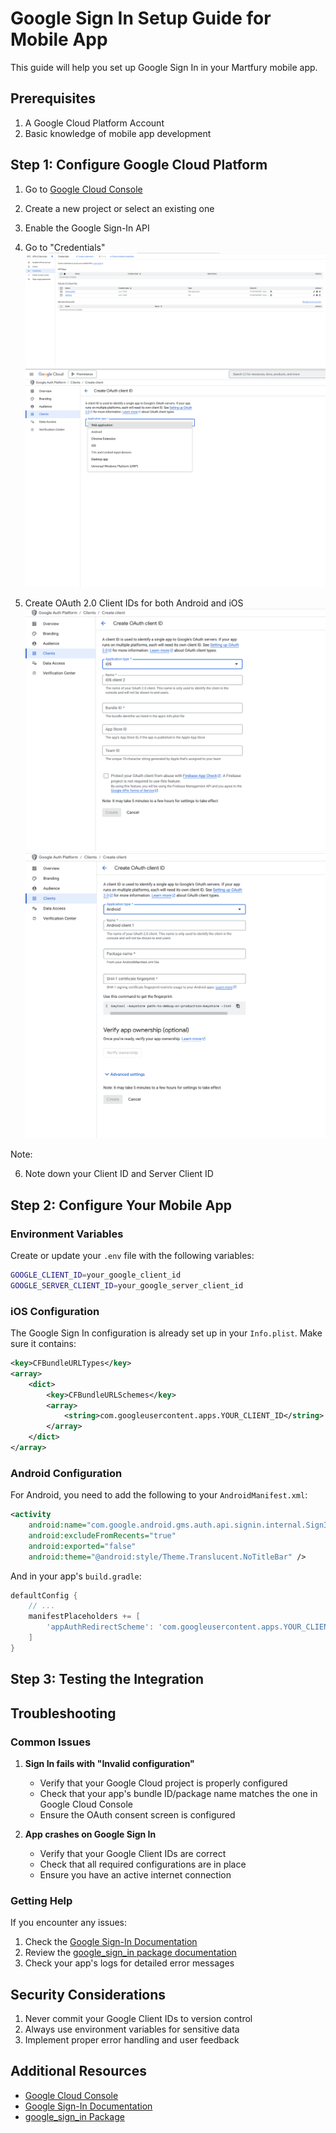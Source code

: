 # Google Sign In Setup Guide for Mobile App

This guide will help you set up Google Sign In in your Martfury mobile app.

## Prerequisites

1. A Google Cloud Platform Account
2. Basic knowledge of mobile app development

## Step 1: Configure Google Cloud Platform

1. Go to [Google Cloud Console](https://console.cloud.google.com)
2. Create a new project or select an existing one
3. Enable the Google Sign-In API
4. Go to "Credentials"
![Google Cloud Config Step 4](images/google-cloud-config-step-4-1.png)
![Google Cloud Config Step 4](images/google-cloud-config-step-4-2.png)

5. Create OAuth 2.0 Client IDs for both Android and iOS
![Google Cloud Config Step 5.1](images/google-cloud-config-step-5-1.png)
![Google Cloud Config Step 5.2](images/google-cloud-config-step-5-2.png)

Note: 

6. Note down your Client ID and Server Client ID

## Step 2: Configure Your Mobile App

### Environment Variables

Create or update your `.env` file with the following variables:

```bash
GOOGLE_CLIENT_ID=your_google_client_id
GOOGLE_SERVER_CLIENT_ID=your_google_server_client_id
```

### iOS Configuration

The Google Sign In configuration is already set up in your `Info.plist`. Make sure it contains:

```xml
<key>CFBundleURLTypes</key>
<array>
    <dict>
        <key>CFBundleURLSchemes</key>
        <array>
            <string>com.googleusercontent.apps.YOUR_CLIENT_ID</string>
        </array>
    </dict>
</array>
```

### Android Configuration

For Android, you need to add the following to your `AndroidManifest.xml`:

```xml
<activity
    android:name="com.google.android.gms.auth.api.signin.internal.SignInHubActivity"
    android:excludeFromRecents="true"
    android:exported="false"
    android:theme="@android:style/Theme.Translucent.NoTitleBar" />
```

And in your app's `build.gradle`:

```groovy
defaultConfig {
    // ...
    manifestPlaceholders += [
        'appAuthRedirectScheme': 'com.googleusercontent.apps.YOUR_CLIENT_ID'
    ]
}
```

## Step 3: Testing the Integration

## Troubleshooting

### Common Issues

1. **Sign In fails with "Invalid configuration"**

   - Verify that your Google Cloud project is properly configured
   - Check that your app's bundle ID/package name matches the one in Google Cloud Console
   - Ensure the OAuth consent screen is configured

2. **App crashes on Google Sign In**
   - Verify that your Google Client IDs are correct
   - Check that all required configurations are in place
   - Ensure you have an active internet connection

### Getting Help

If you encounter any issues:

1. Check the [Google Sign-In Documentation](https://developers.google.com/identity/sign-in/android/start-integrating)
2. Review the [google_sign_in package documentation](https://pub.dev/packages/google_sign_in)
3. Check your app's logs for detailed error messages

## Security Considerations

1. Never commit your Google Client IDs to version control
2. Always use environment variables for sensitive data
3. Implement proper error handling and user feedback

## Additional Resources

- [Google Cloud Console](https://console.cloud.google.com)
- [Google Sign-In Documentation](https://developers.google.com/identity/sign-in/android/start-integrating)
- [google_sign_in Package](https://pub.dev/packages/google_sign_in)
